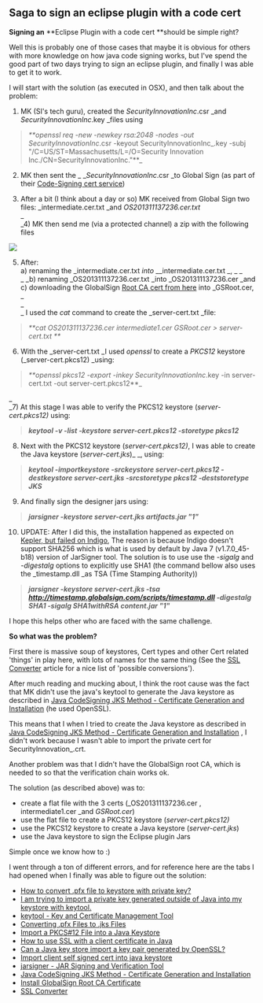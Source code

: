 ## Saga to sign an eclipse plugin with a code cert

**Signing an** **Eclipse Plugin with a code cert **should be simple right?

Well this is probably one of those cases that maybe it is obvious for others with more knowledge on how java code signing works, but I've spend the good part of two days trying to sign an eclipse plugin, and finally I was able to get it to work.

I will start with the solution (as executed in OSX), and then talk about the problem:  
  
1) MK (SI's tech guru), created the _SecurityInnovationInc_.csr _and _SecurityInnovationInc_.key _files using  


> _**openssl req -new -newkey rsa:2048 -nodes -out SecurityInnovationInc_.csr -keyout SecurityInnovationInc_.key -subj "/C=US/ST=Massachusetts/L=/O=Security Innovation Inc./CN=SecurityInnovationInc."**_

2) MK then sent the _ __SecurityInnovationInc_.csr _to Global Sign (as part of their [Code-Signing cert service](https://www.globalsign.com/code-signing/))

3) After a bit (I think about a day or so) MK received from Global Sign two files: _intermediate.cer.txt _and _OS201311137236.cer.txt_  
_  
_4) MK then send me (via a protected channel) a zip with the following files

[![](images/Screen_Shot_2014-01-27_at_13_50_24.png)](http://1.bp.blogspot.com/-veqQp6NWEHo/UuZkNrSRn3I/AAAAAAAAF3k/FYpDzeU77JI/s1600/Screen+Shot+2014-01-27+at+13.50.24.png)

  
5) After:  
             a) renaming the _intermediate.cer.txt _into_ __intermediate.cer.txt _, _ _  
_             _b) renaming _OS201311137236.cer.txt _into _OS201311137236.cer _and   
             c) downloading the GlobalSign [Root CA cert from here](https://support.globalsign.com/customer/portal/articles/1217617) into _GSRoot.cer, _  
_  
_    I used the _cat_ command to create the _server-cert.txt _file:  


> _**cat OS201311137236.cer intermediate1.cer GSRoot.cer > server-cert.txt **_

  
6) With the _server-cert.txt  _I used _openssl_ to create a _PKCS12_ keystore (_server-cert.pkcs12) _using:  


> _**openssl pkcs12 -export -inkey SecurityInnovationInc_.key -in server-cert.txt -out server-cert.pkcs12**_

_  
_7) At this stage I was able to verify the PKCS12 keystore (_server-cert.pkcs12)_ using:  


> **_keytool -v -list -keystore server-cert.pkcs12  -storetype pkcs12_**

  
8) Next with the PKCS12 keystore (_server-cert.pkcs12)_, I was able to create the Java keystore (_server-cert.jks_)_ _, using:

> _**keytool -importkeystore -srckeystore server-cert.pkcs12 -destkeystore server-cert.jks -srcstoretype pkcs12 -deststoretype JKS**_

  
 9) And finally sign the designer jars using:  


> _**jarsigner -keystore server-cert.jks artifacts.jar "1"**_

  
10) UPDATE: After I did this, the installation happened as expected on [Kepler, but failed on Indigo](http://blog.diniscruz.com/2014/01/fixing-coding-signing-issue-where.html), The reason is because Indigo doesn't support SHA256 which is what is used by default by Java 7 (v1.7.0_45-b18) version of JarSigner tool. The solution is to use use the _-sigalg_ and _-digestalg_ options to explicitly use SHA1 (the command bellow also uses the _timestamp.dll  _as TSA (Time Stamping Authority))  


> _**jarsigner -keystore server-cert.jks -tsa http://timestamp.globalsign.com/scripts/timestamp.dll -digestalg SHA1 -sigalg SHA1withRSA content.jar "1"**_ 

>   
I hope this helps other who are faced with the same challenge.

  
**So what was the problem?**

First there is massive soup of keystores, Cert types and other Cert related 'things' in play here, with lots of names for the same thing (See the [SSL Converter](https://www.sslshopper.com/ssl-converter.html) article for a nice list of 'possible conversions').

After much reading and mucking about, I think the root cause was the fact that MK didn't use the java's keytool to generate the Java keystore as described in [Java CodeSigning JKS Method - Certificate Generation and Installation](https://support.globalsign.com/customer/portal/articles/1352403) (he used OpenSSL).

This means that I when I tried to create the Java keystore as described in [Java CodeSigning JKS Method - Certificate Generation and Installation](https://support.globalsign.com/customer/portal/articles/1352403) , I didn't work because I wasn't able to import the private cert for SecurityInnovation_.crt.

Another problem was that I didn't have the GlobalSign root CA, which is needed to so that the verification chain works ok.

The solution (as described above) was to:  


  * create a flat file with the 3 certs (_OS201311137236.cer , intermediate1.cer _and _GSRoot.cer_) 
  * use the flat file to create a PKCS12 keystore (_server-cert.pkcs12)_  
  * use the PKCS12 keystore  to create a Java keystore (_server-cert.jks_) 
  * use the Java keystore to sign the Eclipse plugin Jars 

Simple once we know how to :)

I went through a ton of different errors, and for reference here are the tabs I had opened when I finally was able to figure out the solution:  


  * [How to convert .pfx file to keystore with private key?](http://stackoverflow.com/questions/4217107/how-to-convert-pfx-file-to-keystore-with-private-key) 
  * [I am trying to import a private key generated outside of Java into my keystore with keytool.](http://www.jguru.com/faq/view.jsp?EID=532461) 
  * [keytool - Key and Certificate Management Tool](http://docs.oracle.com/javase/1.5.0/docs/tooldocs/solaris/keytool.html) 
  * [Converting .pfx Files to .jks Files](http://www.digicert.com/ssl-support/jks-import-export-java.htm) 
  * [Import a PKCS#12 File into a Java Keystore](http://docs.attachmate.com/filexpress/7.2/command_center_install_html/index.htm?toc.htm?30823.htm) 
  * [How to use SSL with a client certificate in Java](http://quakology.blogspot.co.uk/2009/06/how-to-use-ssl-with-client-certificate.html) 
  * [Can a Java key store import a key pair generated by OpenSSL?](http://stackoverflow.com/questions/2685512/can-a-java-key-store-import-a-key-pair-generated-by-openssl) 
  * [Import client self signed cert into java keystore](http://stackoverflow.com/questions/2767378/import-client-self-signed-cert-into-java-keystore?lq=1) 
  * [jarsigner - JAR Signing and Verification Tool](http://docs.oracle.com/javase/7/docs/technotes/tools/windows/jarsigner.html) 
  * [Java CodeSigning JKS Method - Certificate Generation and Installation](https://support.globalsign.com/customer/portal/articles/1352403)
  * [Install GlobalSign Root CA Certificate](https://support.globalsign.com/customer/portal/articles/1217617)
  * [SSL Converter](https://www.sslshopper.com/ssl-converter.html) 

  

